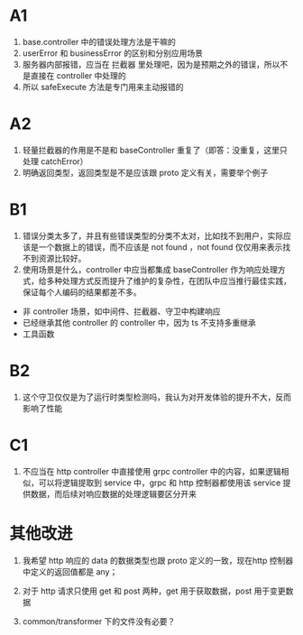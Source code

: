 # A1
1. base.controller 中的错误处理方法是干嘛的
2. userError 和 businessError 的区别和分别应用场景
3. 服务器内部报错，应当在 拦截器 里处理吧，因为是预期之外的错误，所以不是直接在 controller 中处理的
4. 所以 safeExecute 方法是专门用来主动报错的

# A2
1. 轻量拦截器的作用是不是和 baseController 重复了（即答：没重复，这里只 处理 catchError）
2. 明确返回类型，返回类型是不是应该跟 proto 定义有关，需要举个例子

# B1
1. 错误分类太多了，并且有些错误类型的分类不太对，比如找不到用户，实际应该是一个数据上的错误，而不应该是 not found ，not found 仅仅用来表示找不到资源比较好。
2. 使用场景是什么，controller 中应当都集成 baseController 作为响应处理方式，给多种处理方式反而提升了维护的复杂性，在团队中应当推行最佳实践，保证每个人编码的结果都差不多。
  - 非 controller 场景，如中间件、拦截器、守卫中构建响应
  - 已经继承其他 controller 的 controller 中，因为 ts 不支持多重继承
  - 工具函数

# B2
1. 这个守卫仅仅是为了运行时类型检测吗，我认为对开发体验的提升不大，反而影响了性能

# C1
1. 不应当在 http controller 中直接使用 grpc controller 中的内容，如果逻辑相似，可以将逻辑提取到 service 中，grpc 和 http 控制器都使用该 service 提供数据，而后续对响应数据的处理逻辑要区分开来


# 其他改进
1. 我希望 http 响应的 data 的数据类型也跟 proto 定义的一致，现在http 控制器中定义的返回值都是 any；
2. 对于 http 请求只使用 get 和 post 两种，get 用于获取数据，post 用于变更数据

3. common/transformer 下的文件没有必要？